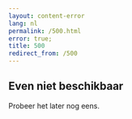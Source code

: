 ```yaml
---
layout: content-error
lang: nl
permalink: /500.html
error: true;
title: 500
redirect_from: /500
---
```


## Even niet beschikbaar

Probeer het later nog eens.
